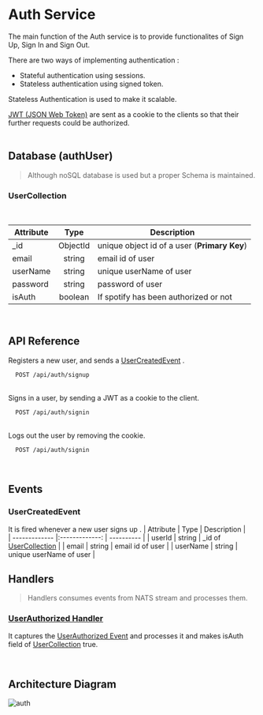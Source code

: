# Auth Service

The main function of the Auth service is to provide functionalites of Sign Up, Sign In and Sign Out.

There are two ways of implementing authentication : 
- Stateful authentication using sessions.
- Stateless authentication using signed token.


Stateless Authentication is used to make it scalable.

[JWT (JSON Web Token)](https://en.wikipedia.org/wiki/JSON_Web_Token) are sent as a cookie to the clients so that their further requests could be authorized.
<br>
<br>
## Database (authUser)

> Although noSQL database is used but a proper Schema is maintained.<br>
> 


### UserCollection <br>
<br>

| Attribute        | Type        | Description |   
| ------------- |:-------------: | ----------  |
| _id      | ObjectId | unique object id of a user (**Primary Key**) |
| email      | string | email id of user |
| userName      | string      |  unique userName of user |
| password | string     |   password of user |
|isAuth | boolean   | If spotify has been authorized or not  |
<br>

## API Reference

Registers a new user, and sends a [UserCreatedEvent](#usercreatedevent) .

```code
  POST /api/auth/signup
```
\
Signs in a user, by sending a JWT as a cookie to the client.

```code
  POST /api/auth/signin
```
\
Logs out the user by removing the cookie.

```code
  POST /api/auth/signin
```
<br>

## Events


### UserCreatedEvent


It is fired whenever a new user signs up .
| Attribute        | Type        | Description |   
| ------------- |:-------------: | ----------  |
| userId      | string | _id of [UserCollection](#usercollection-) |
| email      | string | email id of user |
| userName      | string      |  unique userName of user |
<br>

## Handlers
> Handlers consumes events from NATS stream and processes them.
### [UserAuthorized Handler](/auth/src/handlers/userAuthorizedHandler.ts)
It captures the [UserAuthorized Event](../spotify/README.md#userauthorizedevent) and processes it and makes isAuth field of [UserCollection](#usercollection-) true.

<br>

## Architecture Diagram
![auth](https://user-images.githubusercontent.com/58662119/206139474-a67dbfa8-8806-4e60-b0df-4fc401e7b1cc.png)